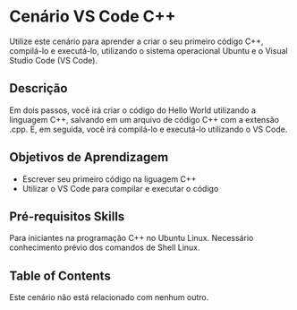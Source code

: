 # Cenário VS Code C++

Utilize este cenário para aprender a criar o seu primeiro código C++, compilá-lo e executá-lo, utilizando o sistema operacional Ubuntu e o Visual Studio Code (VS Code).

## Descrição

Em dois passos, você irá criar o código do Hello World utilizando a linguagem C++, salvando em um arquivo de código C++ com a extensão .cpp. E, em seguida, você irá compilá-lo e executá-lo utilizando o VS Code. 

## Objetivos de Aprendizagem

- Escrever seu primeiro código na liguagem C++
- Utilizar o VS Code para compilar e executar o código

## Pré-requisitos Skills

Para iniciantes na programação C++ no Ubuntu Linux.
Necessário conhecimento prévio dos comandos de Shell Linux.

## Table of Contents

Este cenário não está relacionado com nenhum outro.


